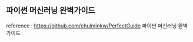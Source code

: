 ## 파이썬 머신러닝 완벽가이드

reference : https://github.com/chulminkw/PerfectGuide
            파이썬 머신러닝 완벽가이드
            
